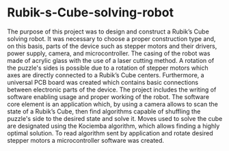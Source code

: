 # Rubik-s-Cube-solving-robot

The purpose of this project was to design and construct a Rubik’s Cube solving robot. It was necessary to choose a proper construction type and, on this basis, parts of the device such as stepper motors and their drivers, power supply, camera, and microcontroller. The casing of the robot was made of acrylic glass with the use of a laser cutting method. A rotation of the puzzle's sides is possible due to a rotation of stepper motors which axes are directly connected to a Rubik’s Cube centers. Furthermore, a universal PCB board was created which contains basic connections between electronic parts of the device. The project includes the writing of software enabling usage and proper working of the robot. The software core element is an application which, by using a camera allows to scan the state of a Rubik’s Cube, then find algorithms capable of shuffling the puzzle's side to the desired state and solve it. Moves used to solve the cube are designated using the Kociemba algorithm, which allows finding a highly optimal solution. To read algorithm sent by application and rotate desired stepper motors a microcontroller software was created. 
